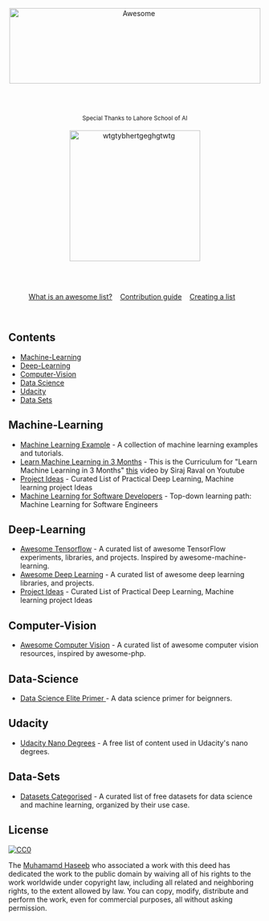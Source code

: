 <div align="center">
  <p align="center">
	<img width="500" height="150" src="https://www.awesometlv.co.il/wp-content/uploads/2016/01/awesome_logo-01.png" alt="Awesome">
  </p>
	<br>
	<br>
	<p align="center">
		<sup>Special Thanks to Lahore School of AI</sup>
		<br>
		<br>
			<img src="https://media.licdn.com/media-proxy/ext?w=800&h=800&hash=KwaS0wN%2BH2nrg5wIEB%2BQNeKjXyo%3D&ora=1%2CaFBCTXdkRmpGL2lvQUFBPQ%2CxAVta5g-0R6jnhodx1Ey9KGTqAGj6E5DQJHUA3L0CHH05IbfPWi4K5OKfeCnoUATeXkIjQA6eL61ETPpEY6_fo3qeNx52ZS2ccH5aRUPbhU4hGUB5sE-Pg" width="260"  alt="wtgtybhertgeghgtwtg">
		<br>
	</p>
	<br>
	<br>
</div>

<p align="center">
	<a href="awesome.md">What is an awesome list?</a>&nbsp;&nbsp;&nbsp;
	<a href="contributing.md">Contribution guide</a>&nbsp;&nbsp;&nbsp;
	<a href="create-list.md">Creating a list</a>&nbsp;&nbsp;&nbsp;
</p>

<br>

## Contents

- [Machine-Learning](#machine-learning)
- [Deep-Learning](#deep-learning)
- [Computer-Vision](#computer-vision)
- [Data Science](#data-science)
- [Udacity](#udacity)
- [Data Sets](#data-sets)


## Machine-Learning

- [Machine Learning Example](https://github.com/lazyprogrammer/machine_learning_examples) - A collection of machine learning examples and tutorials.
- [Learn Machine Learning in 3 Months](https://github.com/lazyprogrammer/machine_learning_examples) - This is the Curriculum for "Learn Machine Learning in 3 Months" [this](https://www.youtube.com/watch?v=Cr6VqTRO1v0&feature=youtu.be) video by Siraj Raval on Youtube
- [Project Ideas](https://github.com/NirantK/awesome-project-ideas) - Curated List of Practical Deep Learning, Machine learning project Ideas
- [Machine Learning for Software Developers](https://github.com/ZuzooVn/machine-learning-for-software-engineers) - Top-down learning path: Machine Learning for Software Engineers


## Deep-Learning

- [Awesome Tensorflow](https://github.com/lazyprogrammer/machine_learning_examples) - A curated list of awesome TensorFlow experiments, libraries, and projects. Inspired by awesome-machine-learning.
- [Awesome Deep Learning](https://github.com/ChristosChristofidis/awesome-deep-learning) - A curated list of awesome deep learning libraries, and projects.
- [Project Ideas](https://github.com/NirantK/awesome-project-ideas) - Curated List of Practical Deep Learning, Machine learning project Ideas


## Computer-Vision

- [Awesome Computer Vision](https://github.com/ChristosChristofidis/awesome-computer-vision) - A curated list of awesome computer vision resources, inspired by awesome-php.


## Data-Science

- [Data Science Elite Primer ](https://elitedatascience.com/primer) - A data science primer for beignners.


## Udacity

- [Udacity Nano Degrees](https://github.com/mikesprague/udacity-nanodegrees) - A free list of content used in Udacity's nano degrees.


## Data-Sets

- [Datasets Categorised](https://elitedatascience.com/datasets#) - A curated list of free datasets for data science and machine learning, organized by their use case.



## License

[![CC0](http://mirrors.creativecommons.org/presskit/buttons/88x31/svg/cc-zero.svg)](https://creativecommons.org/publicdomain/zero/1.0/)

The [Muhamamd Haseeb](http://github.com/iam-mhaseeb) who associated a work with this deed has dedicated the work to the public domain by waiving all of his rights to the work worldwide under copyright law, including all related and neighboring rights, to the extent allowed by law.
You can copy, modify, distribute and perform the work, even for commercial purposes, all without asking permission.
